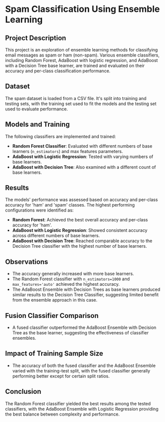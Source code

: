 # Spam Classification Using Ensemble Learning

## Project Description

This project is an exploration of ensemble learning methods for classifying email messages as spam or ham (non-spam). Various ensemble classifiers, including Random Forest, AdaBoost with logistic regression, and AdaBoost with a Decision Tree base learner, are trained and evaluated on their accuracy and per-class classification performance.


## Dataset

The spam dataset is loaded from a CSV file. It's split into training and testing sets, with the training set used to fit the models and the testing set used to evaluate performance.

## Models and Training

The following classifiers are implemented and trained:

- **Random Forest Classifier**: Evaluated with different numbers of base learners (`n_estimators`) and max features parameters.
- **AdaBoost with Logistic Regression**: Tested with varying numbers of base learners.
- **AdaBoost with Decision Tree**: Also examined with a different count of base learners.

## Results

The models' performance was assessed based on accuracy and per-class accuracy for 'ham' and 'spam' classes. The highest performing configurations were identified as:

- **Random Forest**: Achieved the best overall accuracy and per-class accuracy for 'ham'.
- **AdaBoost with Logistic Regression**: Showed consistent accuracy across different numbers of base learners.
- **AdaBoost with Decision Tree**: Reached comparable accuracy to the Decision Tree classifier with the highest number of base learners.

## Observations

- The accuracy generally increased with more base learners.
- The Random Forest classifier with `n_estimators=1000` and `max_features='auto'` achieved the highest accuracy.
- The AdaBoost Ensemble with Decision Trees as base learners produced similar results to the Decision Tree Classifier, suggesting limited benefit from the ensemble approach in this case.

## Fusion Classifier Comparison

- A fused classifier outperformed the AdaBoost Ensemble with Decision Tree as the base learner, suggesting the effectiveness of classifier ensembles.

## Impact of Training Sample Size

- The accuracy of both the fused classifier and the AdaBoost Ensemble varied with the training-test split, with the fused classifier generally performing better except for certain split ratios.

## Conclusion

The Random Forest classifier yielded the best results among the tested classifiers, with the AdaBoost Ensemble with Logistic Regression providing the best balance between complexity and performance.
